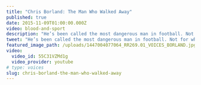 ```yaml
---
title: "Chris Borland: The Man Who Walked Away"
published: true
date: 2015-11-09T01:00:00.000Z
video: blood-and-sport
description: "He’s been called the most dangerous man in football. Not for what he’s doing on the field -- but what he’s saying off of it. A new series of original Retro Report short docs produced for Facebook."
tweet: "He’s been called the most dangerous man in football. Not for what he’s doing on the field -- but what he’s saying off of it. A new series of original Retro Report short docs produced for Facebook."
featured_image_path: /uploads/1447004077064_RR269.01_VOICES_BORLAND.jpg
video:
  video_id: 55C31VZMd1g
  video_provider: youtube
# type: voices
slug: chris-borland-the-man-who-walked-away
---
```

